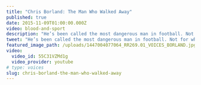 ```yaml
---
title: "Chris Borland: The Man Who Walked Away"
published: true
date: 2015-11-09T01:00:00.000Z
video: blood-and-sport
description: "He’s been called the most dangerous man in football. Not for what he’s doing on the field -- but what he’s saying off of it. A new series of original Retro Report short docs produced for Facebook."
tweet: "He’s been called the most dangerous man in football. Not for what he’s doing on the field -- but what he’s saying off of it. A new series of original Retro Report short docs produced for Facebook."
featured_image_path: /uploads/1447004077064_RR269.01_VOICES_BORLAND.jpg
video:
  video_id: 55C31VZMd1g
  video_provider: youtube
# type: voices
slug: chris-borland-the-man-who-walked-away
---
```

